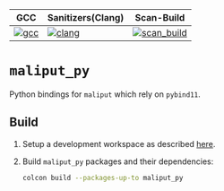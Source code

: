 | GCC | Sanitizers(Clang) | Scan-Build |
| --------- | --------- | -------- |
|[![gcc](https://github.com/ToyotaResearchInstitute/maliput_py/actions/workflows/build.yml/badge.svg)](https://github.com/ToyotaResearchInstitute/maliput_py/actions/workflows/build.yml) | [![clang](https://github.com/ToyotaResearchInstitute/maliput_py/actions/workflows/sanitizers.yml/badge.svg)](https://github.com/ToyotaResearchInstitute/maliput_py/actions/workflows/sanitizers.yml) | [![scan_build](https://github.com/ToyotaResearchInstitute/maliput_py/actions/workflows/scan_build.yml/badge.svg)](https://github.com/ToyotaResearchInstitute/maliput_py/actions/workflows/scan_build.yml) |

# `maliput_py`

Python bindings for `maliput` which rely on `pybind11`.

## Build

1. Setup a development workspace as described [here](https://github.com/ToyotaResearchInstitute/maliput_documentation/blob/main/docs/installation_quickstart.rst).

2. Build `maliput_py` packages and their dependencies:

   ```sh
   colcon build --packages-up-to maliput_py
   ```
